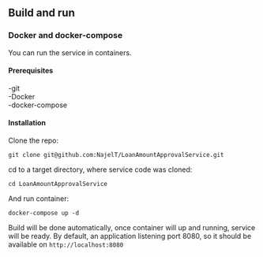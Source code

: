 ## Build and run 

### Docker and docker-compose

You can run the service in containers. 

#### Prerequisites

-git \
-Docker \
-docker-compose 

#### Installation

Clone the repo:

```
git clone git@github.com:NajelT/LoanAmountApprovalService.git
```

cd to a target directory, where service code was cloned: 

````
cd LoanAmountApprovalService
````

And run container:

```
docker-compose up -d
``` 

Build will be done automatically, once container will up and running, service will be ready. 
By default, an application listening port 8080, so it should be available on `http://localhost:8080`
 
